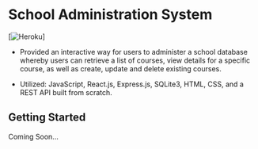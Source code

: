 # School Administration System
[![Heroku](https://heroku-badge.herokuapp.com/?app=school-admin-system)]

* Provided an interactive way for users to administer a school database whereby users can retrieve a list of courses, view details for a specific course, as well as create, update and delete existing courses.

* Utilized: JavaScript, React.js, Express.js, SQLite3, HTML, CSS, and a REST API built from scratch.

## Getting Started

Coming Soon...
